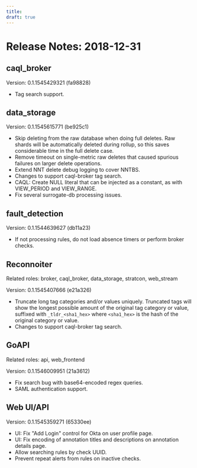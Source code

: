 ```yaml
---
title:
draft: true
---
```


# Release Notes: 2018-12-31

## caql_broker

Version: 0.1.1545429321 (fa98828)

* Tag search support.

## data_storage

Version: 0.1.1545615771 (be925c1)

* Skip deleting from the raw database when doing full deletes. Raw shards will
  be automatically deleted during rollup, so this saves considerable time in
  the full delete case.
* Remove timeout on single-metric raw deletes that caused spurious failures on
  larger delete operations.
* Extend NNT delete debug logging to cover NNTBS.
* Changes to support caql-broker tag search.
* CAQL: Create NULL literal that can be injected as a constant, as with
  VIEW_PERIOD and VIEW_RANGE.
* Fix several surrogate-db processing issues.

## fault_detection

Version: 0.1.1544639627 (db11a23)

* If not processing rules, do not load absence timers or perform broker checks.

## Reconnoiter

Related roles: broker, caql_broker, data_storage, stratcon, web_stream

Version: 0.1.1545407666 (e21a326)

* Truncate long tag categories and/or values uniquely. Truncated tags will show
  the longest possible amount of the original tag category or value, suffixed
  with `_tldr_<sha1_hex>` where `<sha1_hex>` is the hash of the original
  category or value.
* Changes to support caql-broker tag search. 

## GoAPI

Related roles: api, web_frontend

Version: 0.1.1546009951 (21a3612)

* Fix search bug with base64-encoded regex queries.
* SAML authentication support.

## Web UI/API

Version: 0.1.1545359271 (65330ee)

* UI: Fix "Add Login" control for Okta on user profile page.
* UI: Fix encoding of annotation titles and descriptions on annotation details
  page.
* Allow searching rules by check UUID.
* Prevent repeat alerts from rules on inactive checks.
